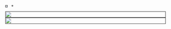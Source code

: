 <div style="display: flex">
  <a href="">
    <img src="https://github-readme-stats.vercel.app/api/?username=Yondu715&show_icons=true&theme=synthwave&hide_border=true" style="width:58%"/>
  </a>
  <a href="">
    <img src="https://github-readme-stats.vercel.app/api/top-langs?username=Yondu715&layout=compact&langs_count=8&card_width=320&hide_border=true&theme=synthwave&hide=Jupyter%20Notebook" style="width:41%"/>
  </a>  
</div>
<div style="display: flex; flex-direction: column">
  <a href="">
    <img src='https://github-readme-activity-graph.vercel.app/graph?username=Yondu715&bg_color=2b213a&title_color=d1d7db&hide_border=true&custom_title=Activity%20graph&color=e5289e&point=d1d7db&height=370' style="width:100%">  
  </a>
  <a href="">
    <img src="https://streak-stats.demolab.com?user=Yondu715&theme=synthwave&hide_border=true&card_width=800" style="width:100%">  
  </a>
</div>
